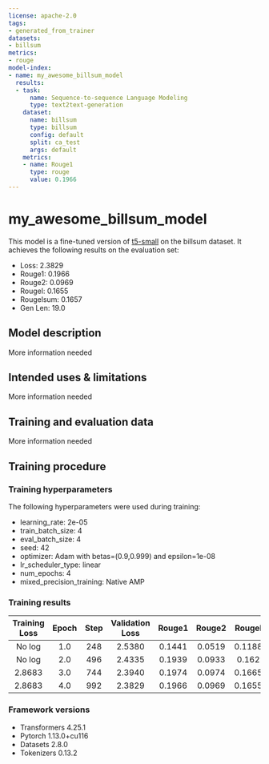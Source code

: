```yaml
---
license: apache-2.0
tags:
- generated_from_trainer
datasets:
- billsum
metrics:
- rouge
model-index:
- name: my_awesome_billsum_model
  results:
  - task:
      name: Sequence-to-sequence Language Modeling
      type: text2text-generation
    dataset:
      name: billsum
      type: billsum
      config: default
      split: ca_test
      args: default
    metrics:
    - name: Rouge1
      type: rouge
      value: 0.1966
---
```


<!-- This model card has been generated automatically according to the information the Trainer had access to. You
should probably proofread and complete it, then remove this comment. -->

# my_awesome_billsum_model

This model is a fine-tuned version of [t5-small](https://huggingface.co/t5-small) on the billsum dataset.
It achieves the following results on the evaluation set:
- Loss: 2.3829
- Rouge1: 0.1966
- Rouge2: 0.0969
- Rougel: 0.1655
- Rougelsum: 0.1657
- Gen Len: 19.0

## Model description

More information needed

## Intended uses & limitations

More information needed

## Training and evaluation data

More information needed

## Training procedure

### Training hyperparameters

The following hyperparameters were used during training:
- learning_rate: 2e-05
- train_batch_size: 4
- eval_batch_size: 4
- seed: 42
- optimizer: Adam with betas=(0.9,0.999) and epsilon=1e-08
- lr_scheduler_type: linear
- num_epochs: 4
- mixed_precision_training: Native AMP

### Training results

| Training Loss | Epoch | Step | Validation Loss | Rouge1 | Rouge2 | Rougel | Rougelsum | Gen Len |
|:-------------:|:-----:|:----:|:---------------:|:------:|:------:|:------:|:---------:|:-------:|
| No log        | 1.0   | 248  | 2.5380          | 0.1441 | 0.0519 | 0.1188 | 0.1189    | 19.0    |
| No log        | 2.0   | 496  | 2.4335          | 0.1939 | 0.0933 | 0.162  | 0.1622    | 19.0    |
| 2.8683        | 3.0   | 744  | 2.3940          | 0.1974 | 0.0974 | 0.1665 | 0.1666    | 19.0    |
| 2.8683        | 4.0   | 992  | 2.3829          | 0.1966 | 0.0969 | 0.1655 | 0.1657    | 19.0    |


### Framework versions

- Transformers 4.25.1
- Pytorch 1.13.0+cu116
- Datasets 2.8.0
- Tokenizers 0.13.2
